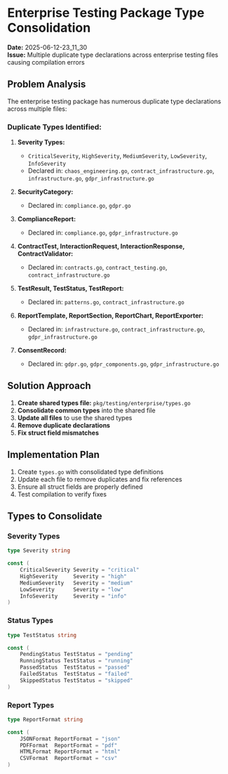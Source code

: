 # Enterprise Testing Package Type Consolidation

**Date:** 2025-06-12-23_11_30  
**Issue:** Multiple duplicate type declarations across enterprise testing files causing compilation errors

## Problem Analysis

The enterprise testing package has numerous duplicate type declarations across multiple files:

### Duplicate Types Identified:

1. **Severity Types:**
   - `CriticalSeverity`, `HighSeverity`, `MediumSeverity`, `LowSeverity`, `InfoSeverity`
   - Declared in: `chaos_engineering.go`, `contract_infrastructure.go`, `infrastructure.go`, `gdpr_infrastructure.go`

2. **SecurityCategory:**
   - Declared in: `compliance.go`, `gdpr.go`

3. **ComplianceReport:**
   - Declared in: `compliance.go`, `gdpr_infrastructure.go`

4. **ContractTest, InteractionRequest, InteractionResponse, ContractValidator:**
   - Declared in: `contracts.go`, `contract_testing.go`, `contract_infrastructure.go`

5. **TestResult, TestStatus, TestReport:**
   - Declared in: `patterns.go`, `contract_infrastructure.go`

6. **ReportTemplate, ReportSection, ReportChart, ReportExporter:**
   - Declared in: `infrastructure.go`, `contract_infrastructure.go`, `gdpr_infrastructure.go`

7. **ConsentRecord:**
   - Declared in: `gdpr.go`, `gdpr_components.go`, `gdpr_infrastructure.go`

## Solution Approach

1. **Create shared types file:** `pkg/testing/enterprise/types.go`
2. **Consolidate common types** into the shared file
3. **Update all files** to use the shared types
4. **Remove duplicate declarations**
5. **Fix struct field mismatches**

## Implementation Plan

1. Create `types.go` with consolidated type definitions
2. Update each file to remove duplicates and fix references
3. Ensure all struct fields are properly defined
4. Test compilation to verify fixes

## Types to Consolidate

### Severity Types
```go
type Severity string

const (
    CriticalSeverity Severity = "critical"
    HighSeverity     Severity = "high"
    MediumSeverity   Severity = "medium"
    LowSeverity      Severity = "low"
    InfoSeverity     Severity = "info"
)
```

### Status Types
```go
type TestStatus string

const (
    PendingStatus TestStatus = "pending"
    RunningStatus TestStatus = "running"
    PassedStatus  TestStatus = "passed"
    FailedStatus  TestStatus = "failed"
    SkippedStatus TestStatus = "skipped"
)
```

### Report Types
```go
type ReportFormat string

const (
    JSONFormat ReportFormat = "json"
    PDFFormat  ReportFormat = "pdf"
    HTMLFormat ReportFormat = "html"
    CSVFormat  ReportFormat = "csv"
)
``` 